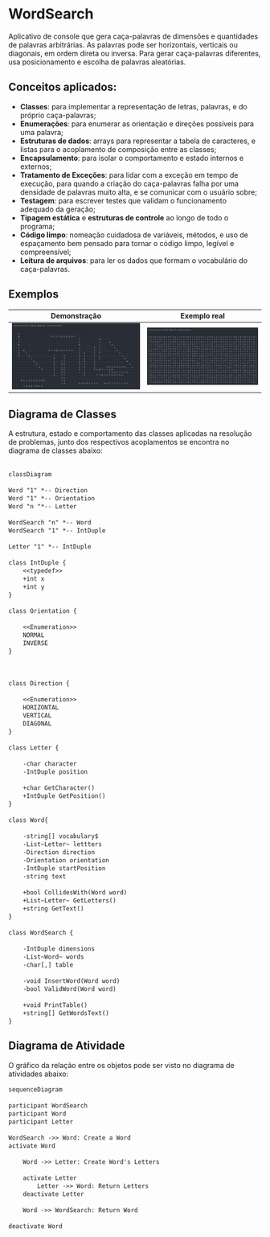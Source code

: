 
# WordSearch

Aplicativo de console que gera caça-palavras de dimensões e quantidades de palavras arbitrárias. As palavras pode ser horizontais, verticais ou diagonais, em ordem direta ou inversa. Para gerar caça-palavras diferentes, usa posicionamento e escolha de palavras aleatórias.

## Conceitos aplicados:

* **Classes**: para implementar a representação de letras, palavras, e do próprio caça-palavras;
* **Enumerações**: para enumerar as orientação e direções possíveis para uma palavra;
* **Estruturas de dados**: arrays para representar a tabela de caracteres, e listas para o acoplamento de composição entre as classes;
* **Encapsulamento**: para isolar o comportamento e estado internos e externos;
* **Tratamento de Exceções**: para lidar com a exceção em tempo de execução, para quando a criação do caça-palavras falha por uma densidade de palavras muito alta, e se comunicar com o usuário sobre;
* **Testagem**: para escrever testes que validam o funcionamento adequado da geração;
* **Tipagem estática** e **estruturas de controle** ao longo de todo o programa;
* **Código limpo**: nomeação cuidadosa de variáveis, métodos, e uso de espaçamento bem pensado para tornar o código limpo, legível e compreensível;
* **Leitura de arquivos**: para ler os dados que formam o vocabulário do caça-palavras.

## Exemplos

| Demonstração       | Exemplo real      |
| ------------------ | ----------------- |
| ![](assets/1.png)  | ![](assets/2.png) |





## Diagrama de Classes

A estrutura, estado e comportamento das classes aplicadas na resolução de problemas, junto dos respectivos acoplamentos se encontra no diagrama de classes abaixo:

```mermaid

classDiagram

Word "1" *-- Direction
Word "1" *-- Orientation
Word "n "*-- Letter

WordSearch "n" *-- Word
WordSearch "1" *-- IntDuple

Letter "1" *-- IntDuple

class IntDuple {
	<<typedef>>
	+int x
	+int y
}

class Orientation {

	<<Enumeration>>
	NORMAL
	INVERSE
}

  

class Direction {

	<<Enumeration>>
	HORIZONTAL
	VERTICAL
	DIAGONAL
}

class Letter {

	-char character
	-IntDuple position
	
	+char GetCharacter()
	+IntDuple GetPosition()
}

class Word{

	-string[] vocabulary$
	-List~Letter~ lettters
	-Direction direction
	-Orientation orientation
	-IntDuple startPosition
	-string text
	
	+bool CollidesWith(Word word)
	+List~Letter~ GetLetters()
	+string GetText()
}

class WordSearch {

	-IntDuple dimensions
	-List~Word~ words
	-char[,] table
	
	-void InsertWord(Word word)
	-bool ValidWord(Word word)
	
	+void PrintTable()
	+string[] GetWordsText()
}

```
## Diagrama de Atividade

O gráfico da relação entre os objetos pode ser visto no diagrama de atividades abaixo:

```mermaid
sequenceDiagram

participant WordSearch
participant Word
participant Letter

WordSearch ->> Word: Create a Word
activate Word
	
	Word ->> Letter: Create Word's Letters
	
	activate Letter
		Letter ->> Word: Return Letters
	deactivate Letter
	
	Word ->> WordSearch: Return Word

deactivate Word
```
